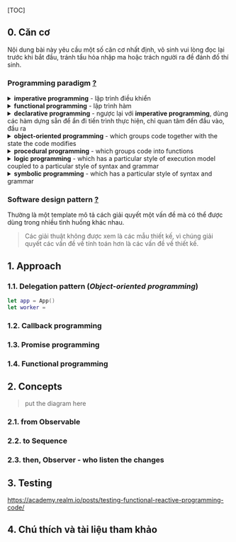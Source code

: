 [TOC]

## 0. Căn cơ

Nội dung bài này yêu cầu một số căn cơ nhất định, võ sinh vui lòng đọc lại trước khi bắt đầu, tránh tẩu hỏa nhập ma hoặc trách người ra đề đánh đố thí sinh.



### Programming paradigm [?](https://en.wikipedia.org/wiki/Programming_paradigm)

<details><summary><b>imperative programming</b> - lập trình điều khiển</summary>
Mẫu hình lập trình sử dụng câu lệnh để thay đổi trạng thái của chương trình.

```swift
func main(_ n: Int) -> Int {
  guard n > 1 else return n
  let a = 1
  let b = 1
  var c = 0
  for i in 1..<n {
    c = a + b
    a = b
    b = c
  }
  return c
}
```
</details>

<details><summary><b>functional programming</b> - lập trình hàm</summary>
Lập trình hàm nhấn mạnh việc ứng dụng hàm số / hàm dựng sẵn, trái với phong cách lập trình mệnh lệnh, nhấn mạnh vào sự thay đổi trạng thái.

Nguyên tắc của *functional programming*  là không thay đổi / duy trì ảnh hưởng đến trạng thái bên ngoài scope của nó (side effect).

*Functional programming* là một dạng của *declarative programming*.

```swift
func fib(_ n: Int) -> Int {
  guard n > 1 else return n
  return fib(n-1) + fib(n-2)
}

func main(_ n: Int) -> Int {
  return fib(n)
}
```
</details>

<details><summary><b>declarative programming</b> - ngược lại với <b>imperative programming</b>, dùng các hàm dựng sẵn để ẩn đi tiến trình thực hiện, chỉ quan tâm đến đầu vào, đầu ra</summary>

```swift
let a = [1, 2, 3]
let b = a.map{ fib($0) }
```

</details>

<details><summary><b>object-oriented programming</b> - which groups code together with the state the code modifies</summary>
</details>

<details><summary><b>procedural programming</b> - which groups code into functions</summary>
</details>

<details><summary><b>logic programming</b> - which has a particular style of execution model coupled to a particular style of syntax and grammar</summary>
</details>

<details><summary><b>symbolic programming</b> - which has a particular style of syntax and grammar</summary>
</details>



### Software design pattern [?](https://en.wikipedia.org/wiki/Software_design_pattern)

Thường là một template mô tả cách giải quyết một vấn đề mà có thể được dùng trong nhiều tình huống khác nhau.
> Các giải thuật không được xem là các mẫu thiết kế, vì chúng giải quyết các vấn đề về tính toán hơn là các vấn đề về thiết kế.



## 1. Approach



### 1.1. Delegation pattern (*Object-oriented programming*)

```swift
let app = App()
let worker = 
```

### 1.2. Callback programming



### 1.3. Promise programming



### 1.4. Functional programming



## 2. Concepts

> put the diagram here



### 2.1. from Observable

### 2.2. to Sequence

### 2.3. then, Observer - who listen the changes

## 3. Testing

https://academy.realm.io/posts/testing-functional-reactive-programming-code/

## 4. Chú thích và tài liệu tham khảo



